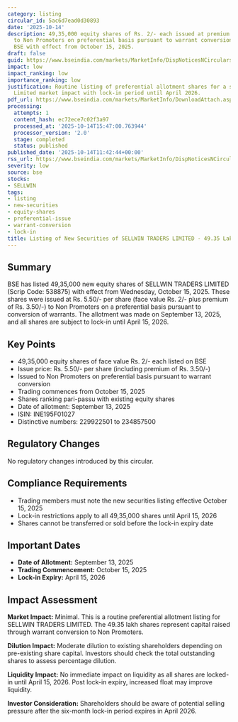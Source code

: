 ```yaml
---
category: listing
circular_id: 5ac6d7ead0d30893
date: '2025-10-14'
description: 49,35,000 equity shares of Rs. 2/- each issued at premium of Rs. 3.50/-
  to Non Promoters on preferential basis pursuant to warrant conversion listed on
  BSE with effect from October 15, 2025.
draft: false
guid: https://www.bseindia.com/markets/MarketInfo/DispNoticesNCirculars.aspx?Noticeid={DFDD3266-2C25-4F0C-8BDE-7A0D16936572}&noticeno=20251014-26&dt=10/14/2025&icount=26&totcount=59&flag=0
impact: low
impact_ranking: low
importance_ranking: low
justification: Routine listing of preferential allotment shares for a small-cap company.
  Limited market impact with lock-in period until April 2026.
pdf_url: https://www.bseindia.com/markets/MarketInfo/DownloadAttach.aspx?id=20251014-26&attachedId=
processing:
  attempts: 1
  content_hash: ec72ece7c02f3a97
  processed_at: '2025-10-14T15:47:00.763944'
  processor_version: '2.0'
  stage: completed
  status: published
published_date: '2025-10-14T11:42:44+00:00'
rss_url: https://www.bseindia.com/markets/MarketInfo/DispNoticesNCirculars.aspx?Noticeid={DFDD3266-2C25-4F0C-8BDE-7A0D16936572}&noticeno=20251014-26&dt=10/14/2025&icount=26&totcount=59&flag=0
severity: low
source: bse
stocks:
- SELLWIN
tags:
- listing
- new-securities
- equity-shares
- preferential-issue
- warrant-conversion
- lock-in
title: Listing of New Securities of SELLWIN TRADERS LIMITED - 49.35 Lakh Equity Shares
---
```


## Summary

BSE has listed 49,35,000 new equity shares of SELLWIN TRADERS LIMITED (Scrip Code: 538875) with effect from Wednesday, October 15, 2025. These shares were issued at Rs. 5.50/- per share (face value Rs. 2/- plus premium of Rs. 3.50/-) to Non Promoters on a preferential basis pursuant to conversion of warrants. The allotment was made on September 13, 2025, and all shares are subject to lock-in until April 15, 2026.

## Key Points

- 49,35,000 equity shares of face value Rs. 2/- each listed on BSE
- Issue price: Rs. 5.50/- per share (including premium of Rs. 3.50/-)
- Issued to Non Promoters on preferential basis pursuant to warrant conversion
- Trading commences from October 15, 2025
- Shares ranking pari-passu with existing equity shares
- Date of allotment: September 13, 2025
- ISIN: INE195F01027
- Distinctive numbers: 229922501 to 234857500

## Regulatory Changes

No regulatory changes introduced by this circular.

## Compliance Requirements

- Trading members must note the new securities listing effective October 15, 2025
- Lock-in restrictions apply to all 49,35,000 shares until April 15, 2026
- Shares cannot be transferred or sold before the lock-in expiry date

## Important Dates

- **Date of Allotment:** September 13, 2025
- **Trading Commencement:** October 15, 2025
- **Lock-in Expiry:** April 15, 2026

## Impact Assessment

**Market Impact:** Minimal. This is a routine preferential allotment listing for SELLWIN TRADERS LIMITED. The 49.35 lakh shares represent capital raised through warrant conversion to Non Promoters.

**Dilution Impact:** Moderate dilution to existing shareholders depending on pre-existing share capital. Investors should check the total outstanding shares to assess percentage dilution.

**Liquidity Impact:** No immediate impact on liquidity as all shares are locked-in until April 15, 2026. Post lock-in expiry, increased float may improve liquidity.

**Investor Consideration:** Shareholders should be aware of potential selling pressure after the six-month lock-in period expires in April 2026.